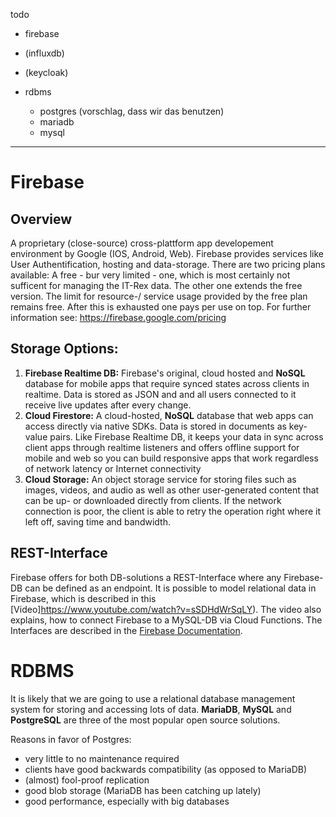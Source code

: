 todo

- firebase
- (influxdb)

- (keycloak)

- rdbms
  - postgres (vorschlag, dass wir das benutzen)
  - mariadb
  - mysql
  
---

# Firebase
## Overview
A proprietary (close-source) cross-plattform app developement environment by Google (IOS, Android, Web). Firebase provides services like User Authentification, hosting and data-storage. There are two pricing plans available: A free - bur very limited - one, which is most certainly not sufficent for managing the IT-Rex data. The other one extends the free version. The limit for resource-/ service usage provided by the free plan remains free. After this is exhausted one pays per use on top. For further information see: https://firebase.google.com/pricing 

## Storage Options:
1. **Firebase Realtime DB:** Firebase's original, cloud hosted and **NoSQL** database for mobile apps that require synced states across clients in realtime. Data is stored as JSON and and all users connected to it receive live updates after every change.
2. **Cloud Firestore:** A cloud-hosted, **NoSQL** database that web apps can access directly via native SDKs. Data is stored in documents as key-value pairs. Like Firebase Realtime DB, it keeps your data in sync across client apps through realtime listeners and offers offline support for mobile and web so you can build responsive apps that work regardless of network latency or Internet connectivity
3. **Cloud Storage:** An object storage service for storing files such as images, videos, and audio as well as other user-generated content that can be up- or downloaded directly from clients. If the network connection is poor, the client is able to retry the operation right where it left off, saving time and bandwidth.

## REST-Interface
Firebase offers for both DB-solutions a REST-Interface where any Firebase-DB can be defined as an endpoint. It is possible to model relational data in Firebase, which is described in this [Video]https://www.youtube.com/watch?v=sSDHdWrSqLY). The video also explains, how to connect Firebase to a MySQL-DB via Cloud Functions.
The Interfaces are described in the [Firebase Documentation](https://firebase.google.com/docs). 


# RDBMS

It is likely that we are going to use a relational database management system for storing and accessing lots of data. **MariaDB**, **MySQL** and **PostgreSQL** are three of the most popular open source solutions.  

Reasons in favor of Postgres:

- very little to no maintenance required
- clients have good backwards compatibility (as opposed to MariaDB)
- (almost) fool-proof replication
- good blob storage (MariaDB has been catching up lately)
- good performance, especially with big databases
